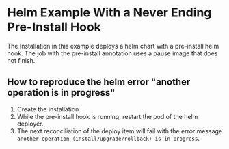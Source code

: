 # Helm Example With a Never Ending Pre-Install Hook

The Installation in this example deploys a helm chart with a pre-install helm hook. 
The job with the pre-install annotation uses a pause image that does not finish.

## How to reproduce the helm error "another operation is in progress" 

1. Create the installation.
2. While the pre-install hook is running, restart the pod of the helm deployer.
3. The next reconciliation of the deploy item will fail with the error message `another operation (install/upgrade/rollback) is in progress`.
